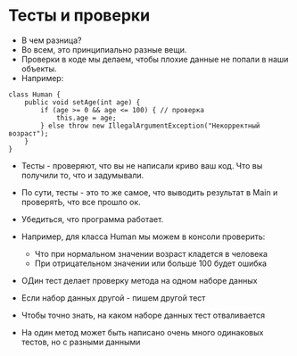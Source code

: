 # Тесты и проверки

* В чем разница?
* Во всем, это принципиально разные вещи.
* Проверки в коде мы делаем, чтобы плохие данные не попали в наши объекты.
* Например:

```
class Human {
    public void setAge(int age) {
        if (age >= 0 && age <= 100) { // проверка
            this.age = age;
        } else throw new IllegalArgumentException("Некорректный возраст");
    }
}    
```

* Тесты - проверяют, что вы не написали криво ваш код. Что вы получили то, что и задумывали.
* По сути, тесты - это то же самое, что выводить результат в Main и проверятЬ, что все прошло ок.
* Убедиться, что программа работает.

* Например, для класса Human мы можем в консоли проверить:
    * Что при нормальном значении возраст кладется в человека
    * При отрицательном значении или больше 100 будет ошибка
* ОДин тест делает проверку метода на одном наборе данных
* Если набор данных другой - пишем другой тест
* Чтобы точно знать, на каком наборе данных тест отваливается
* На один метод может быть написано очень много одинаковых тестов, но с разными данными
